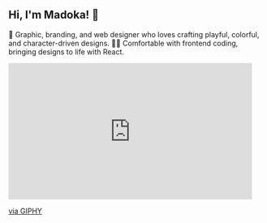 ## Hi, I'm Madoka! 👋
🎨 Graphic, branding, and web designer who loves crafting playful, colorful, and character-driven designs.
👩‍💻 Comfortable with frontend coding, bringing designs to life with React.

<!--
**ohmaruko/ohmaruko** is a ✨ _special_ ✨ repository because its `README.md` (this file) appears on your GitHub profile.

Here are some ideas to get you started:

- 🔭 I’m currently working on ...
- 🌱 I’m currently learning ...
- 👯 I’m looking to collaborate on ...
- 🤔 I’m looking for help with ...
- 💬 Ask me about ...
- 📫 How to reach me: ...
- 😄 Pronouns: ...
- ⚡ Fun fact: ...
-->

<iframe src="https://giphy.com/embed/3o6ZtbBRPGc1LvF4Na" width="480" height="269" style="" frameBorder="0" class="giphy-embed" allowFullScreen></iframe><p><a href="https://giphy.com/gifs/spongebob-3o6ZtbBRPGc1LvF4Na">via GIPHY</a></p>

